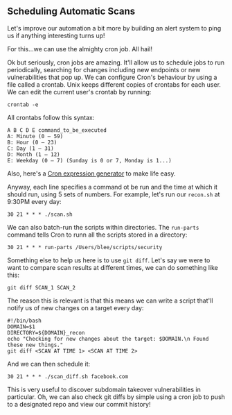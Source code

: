 ## Scheduling Automatic Scans

Let's improve our automation a bit more by building an alert system to ping us if anything interesting turns up!

For this...we can use the almighty cron job. All hail!

Ok but seriously, cron jobs are amazing. It'll allow us to schedule jobs to run periodically, searching for changes including new endpoints or new vulnerabilities that pop up. We can configure Cron's behaviour by using a file called a crontab. Unix keeps different copies of crontabs for each user. We can edit the current user's crontab by running:

```
crontab -e
```

All crontabs follow this syntax:

```
A B C D E command_to_be_executed
A: Minute (0 – 59)
B: Hour (0 – 23)
C: Day (1 – 31)
D: Month (1 – 12)
E: Weekday (0 – 7) (Sunday is 0 or 7, Monday is 1...)
```

Also, here's a [Cron expression generator](https://cron-ai.vercel.app/) to make life easy.

Anyway, each line specifies a command ot be run and the time at which it should run, using 5 sets of numbers. For example, let's run our `recon.sh` at 9:30PM every day:

```
30 21 * * * ./scan.sh
```

We can also batch-run the scripts within directories. The `run-parts` command tells Cron to runn all the scripts stored in a directory:

```
30 21 * * * run-parts /Users/blee/scripts/security
```

Something else to help us here is to use `git diff`. Let's say we were to want to compare scan results at different times, we can do something like this:

```
git diff SCAN_1 SCAN_2
```

The reason this is relevant is that this means we can write a script that'll notify us of new changes on a target every day:

```
#!/bin/bash
DOMAIN=$1
DIRECTORY=${DOMAIN}_recon
echo "Checking for new changes about the target: $DOMAIN.\n Found these new things."
git diff <SCAN AT TIME 1> <SCAN AT TIME 2>
```

And we can then schedule it:

```
30 21 * * * ./scan_diff.sh facebook.com
```

This is very useful to discover subdomain takeover vulnerabilities in particular. Oh, we can also check git diffs by simple using a cron job to push to a designated repo and view our commit history!
